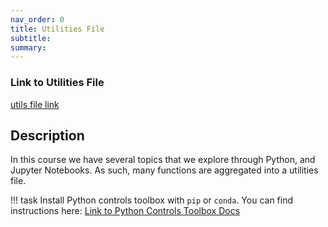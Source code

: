 ```yaml
---
nav_order: 0
title: Utilities File
subtitle: 
summary: 
---
```

### Link to Utilities File

[utils file link](/jpyntbks/utils/_345utils.py)

## Description

In this course we have several topics that we explore through Python, and
Jupyter Notebooks. As such, many functions are aggregated into a utilities file. 

!!! task
    Install Python controls toolbox with  ```pip``` or ```conda```. You can find
    instructions here: [Link to Python Controls Toolbox Docs](https://python-control.readthedocs.io/en/0.9.0/)




